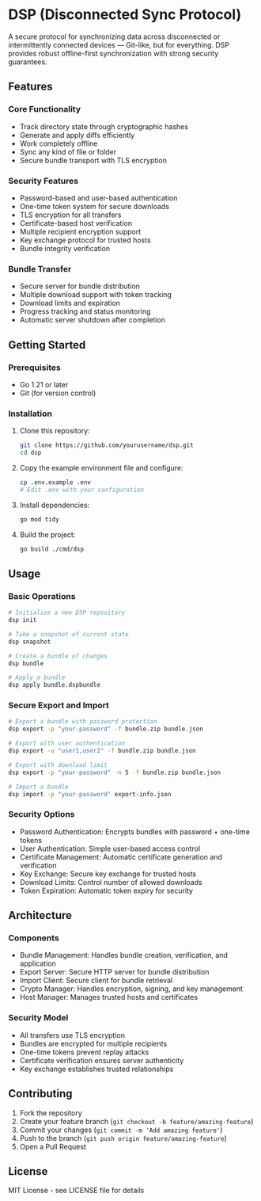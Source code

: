 # DSP (Disconnected Sync Protocol)

A secure protocol for synchronizing data across disconnected or intermittently connected devices — Git-like, but for everything. DSP provides robust offline-first synchronization with strong security guarantees.

## Features

### Core Functionality
- Track directory state through cryptographic hashes
- Generate and apply diffs efficiently
- Work completely offline
- Sync any kind of file or folder
- Secure bundle transport with TLS encryption

### Security Features
- Password-based and user-based authentication
- One-time token system for secure downloads
- TLS encryption for all transfers
- Certificate-based host verification
- Multiple recipient encryption support
- Key exchange protocol for trusted hosts
- Bundle integrity verification

### Bundle Transfer
- Secure server for bundle distribution
- Multiple download support with token tracking
- Download limits and expiration
- Progress tracking and status monitoring
- Automatic server shutdown after completion

## Getting Started

### Prerequisites
- Go 1.21 or later
- Git (for version control)

### Installation

1. Clone this repository:
   ```bash
   git clone https://github.com/yourusername/dsp.git
   cd dsp
   ```

2. Copy the example environment file and configure:
   ```bash
   cp .env.example .env
   # Edit .env with your configuration
   ```

3. Install dependencies:
   ```bash
   go mod tidy
   ```

4. Build the project:
   ```bash
   go build ./cmd/dsp
   ```

## Usage

### Basic Operations

```bash
# Initialize a new DSP repository
dsp init

# Take a snapshot of current state
dsp snapshot

# Create a bundle of changes
dsp bundle

# Apply a bundle
dsp apply bundle.dspbundle
```

### Secure Export and Import

```bash
# Export a bundle with password protection
dsp export -p "your-password" -f bundle.zip bundle.json

# Export with user authentication
dsp export -u "user1,user2" -f bundle.zip bundle.json

# Export with download limit
dsp export -p "your-password" -n 5 -f bundle.zip bundle.json

# Import a bundle
dsp import -p "your-password" export-info.json
```

### Security Options

- Password Authentication: Encrypts bundles with password + one-time tokens
- User Authentication: Simple user-based access control
- Certificate Management: Automatic certificate generation and verification
- Key Exchange: Secure key exchange for trusted hosts
- Download Limits: Control number of allowed downloads
- Token Expiration: Automatic token expiry for security

## Architecture

### Components
- Bundle Management: Handles bundle creation, verification, and application
- Export Server: Secure HTTP server for bundle distribution
- Import Client: Secure client for bundle retrieval
- Crypto Manager: Handles encryption, signing, and key management
- Host Manager: Manages trusted hosts and certificates

### Security Model
- All transfers use TLS encryption
- Bundles are encrypted for multiple recipients
- One-time tokens prevent replay attacks
- Certificate verification ensures server authenticity
- Key exchange establishes trusted relationships

## Contributing

1. Fork the repository
2. Create your feature branch (`git checkout -b feature/amazing-feature`)
3. Commit your changes (`git commit -m 'Add amazing feature'`)
4. Push to the branch (`git push origin feature/amazing-feature`)
5. Open a Pull Request

## License

MIT License - see LICENSE file for details
